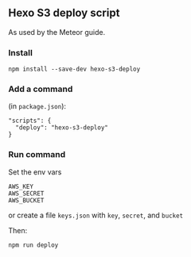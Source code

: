 ## Hexo S3 deploy script

As used by the Meteor guide.

### Install

```
npm install --save-dev hexo-s3-deploy
```

### Add a command

(in `package.json`):

```
"scripts": {
  "deploy": "hexo-s3-deploy"
}
```

### Run command

Set the env vars

```
AWS_KEY
AWS_SECRET
AWS_BUCKET
```

or create a file `keys.json` with `key`, `secret`, and `bucket`

Then:

`npm run deploy`

